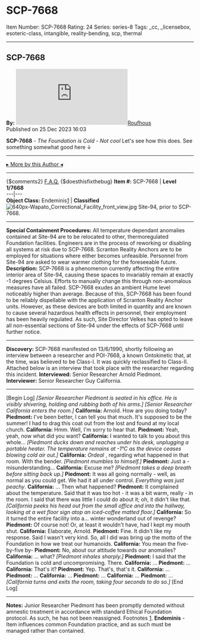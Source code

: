 # SCP-7668
Item Number: SCP-7668
Rating: 24
Series: series-8
Tags: _cc, _licensebox, esoteric-class, intangible, reality-bending, scp, thermal

---

SCP-7668  
---  
**By:** [![Roufhous](https://www.wikidot.com/avatar.php?userid=6607862&amp;size=small&amp;timestamp=1751245775)](http://www.wikidot.com/user:info/roufhous)[Roufhous](http://www.wikidot.com/user:info/roufhous)  
Published on 25 Dec 2023 16:03  
  

**SCP-7668** \- _The Foundation is Cold - Not cool_
Let's see how this does.
See something somewhat good here ↓
* * *
[▸ More by this Author ◂](https://scp-wiki.wikidot.com/scp-4276)
* * *
{$comments2}
[F.A.Q.](https://scp-wiki.wikidot.com/component:info-ayers)
{$doesthisfixthebug}
**Item #:** SCP-7668 | **Level 1/7668**  
---|---  
**Object Class:** Endeminis[1](javascript:;) | **Classified**  
![640px-Wapato_Correctional_Facility_front_view.jpg](https://upload.wikimedia.org/wikipedia/commons/thumb/a/ae/Wapato_Correctional_Facility_front_view.jpg/640px-Wapato_Correctional_Facility_front_view.jpg)
Site-94, prior to SCP-7668.
* * *
**Special Containment Procedures:** All temperature dependant anomalies contained at Site-94 are to be relocated to other, thermoregulated Foundation facilities. Engineers are in the process of reworking or disabling all systems at risk due to SCP-7668. Scranton Reality Anchors are to be employed for situations where either becomes unfeasible.
Personnel from Site-94 are asked to wear warmer clothing for the foreseeable future.
**Description:** SCP-7668 is a phenomenon currently affecting the entire interior area of Site-94, causing these spaces to invariably remain at exactly -1 degrees Celsius. Efforts to manually change this through non-anomalous measures have all failed.
SCP-7668 exudes an ambient Hume level noticeably higher than average. Because of this, SCP-7668 has been found to be reliably dispellable with the application of Scranton Reality Anchor units. However, as these devices are both limited in quantity and are known to cause several hazardous health effects in personnel, their employment has been heavily regulated.
As such, Site Director Velkes has opted to leave all non-essential sections of Site-94 under the effects of SCP-7668 until further notice.
* * *
**Discovery:** SCP-7668 manifested on 13/6/1990, shortly following an interview between a researcher and POI-7668, a known Ontokinetic that, at the time, was believed to be Class-I. It was quickly reclassified to Class-II.
Attached below is an interview that took place with the researcher regarding this incident.
**Interviewed:** Senior Researcher Arnold Piedmont.  
**Interviewer:** Senior Researcher Guy California.
* * *
[Begin Log]
_[Senior Researcher Piedmont is seated in his office. He is visibly shivering, holding and rubbing both of his arms.]_
_[Senior Researcher California enters the room.]_
**California:** Arnold. How are you doing today?
**Piedmont:** I've been better, I can tell you that much. It's supposed to be the summer! I had to drag this coat out from the lost and found at my local church.
**California:** Hmm. Well, I'm sorry to hear that.
**Piedmont:** Yeah, yeah, now what did you want?
**California:** I wanted to talk to you about this whole…
_[Piedmont ducks down and reaches under his desk, unplugging a portable heater. The temperature remains at -1°C as the device ceases blowing cold air out.]_
**California:** _Ordeal_ , regarding what happened in that room. With the bender.
_[Piedmont mumbles to himself.]_
**Piedmont:** Just a - misunderstanding…
**California:** Excuse me?
_[Piedmont takes a deep breath before sitting back up.]_
**Piedmont:** It was all going normally - well, as normal as you could get. We had it all under control. _Everything was just peachy_.
**California:** … Then what happened?
**Piedmont:** It complained about the temperature. Said that it was too hot - it was a bit warm, really - in the room. I said that there was little I could do about it; oh, it didn't like that.
_[California peeks his head out from the small office and into the hallway, looking at a wet floor sign atop an iced-coffee matted floor.]_
**California:** So it turned the entire facility into a… winter wonderland out of revenge?
**Piedmont:** Of course not! Or, at least it wouldn't have, had I kept my mouth shut.
**California:** Elaborate, Arnold.
**Piedmont:** Fine. It didn't like my response. Said I wasn't very kind. So, all I did was bring up the motto of the Foundation in how we treat our humanoids.
**California:** You mean the five-by-five by-
**Piedmont:** No, about our attitude towards our anomalies?
**California:** … what?
_[Piedmont inhales sharply.]_
**Piedmont:** I said that the Foundation is cold and uncompromising. There.
**California:** …
**Piedmont:** …
**California:** That's it?
**Piedmont:** Yep. That's, that's it.
**California:** …
**Piedmont:** …
**California:** …
**Piedmont:** …
**California:** …
**Piedmont:** …
_[California turns and exits the room, taking four seconds to do so.]_
[End Log]
* * *
**Notes:** Junior Researcher Piedmont has been promptly demoted without amnestic treatment in accordance with standard Ethical Foundation protocol. As such, he has not been reassigned.
Footnotes
[1](javascript:;). **Endeminis** \- Item influences common Foundation practice, and as such must be managed rather than contained.